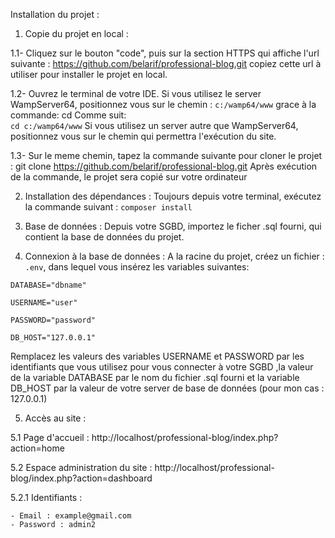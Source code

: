 Installation du projet : 

1. Copie du projet en local :

  1.1- Cliquez sur le bouton "code", puis sur la section HTTPS qui affiche l'url suivante : 
          https://github.com/belarif/professional-blog.git
  copiez cette url à utiliser pour installer le projet en local.

  1.2- Ouvrez le terminal de votre IDE. Si vous utilisez le server WampServer64, positionnez vous sur le chemin : `c:/wamp64/www` 
  grace à la commande: cd Comme suit: 	
          `cd c:/wamp64/www`
  Si vous utilisez un server autre que WampServer64, positionnez vous sur le chemin qui permettra l'exécution du site.

  1.3- Sur le meme chemin, tapez la commande suivante pour cloner le projet :
          git clone https://github.com/belarif/professional-blog.git
  Après exécution de la commande, le projet sera copié sur votre ordinateur

2. Installation des dépendances : 
  Toujours depuis votre terminal, exécutez la commande suivant :
          `composer install`
    
3. Base de données : 
  Depuis votre SGBD, importez le ficher .sql fourni, qui contient la base de données du projet.

4. Connexion à la base de données : 
  A la racine du projet, créez un fichier : `.env`, dans lequel vous insérez les variables suivantes:

  `DATABASE="dbname"`

  `USERNAME="user"`

  `PASSWORD="password"`

  `DB_HOST="127.0.0.1"`
    
   Remplacez les valeurs des variables USERNAME et PASSWORD par les identifiants que vous utilisez pour vous connecter à votre SGBD
   ,la valeur de la variable DATABASE par le nom du fichier .sql fourni et la variable DB_HOST par la valeur de votre server de base de données (pour mon cas : 127.0.0.1)
 
5. Accès au site :

5.1 Page d'accueil :  http://localhost/professional-blog/index.php?action=home

5.2 Espace administration du site :   http://localhost/professional-blog/index.php?action=dashboard

5.2.1 Identifiants :

    - Email : example@gmail.com
    - Password : admin2